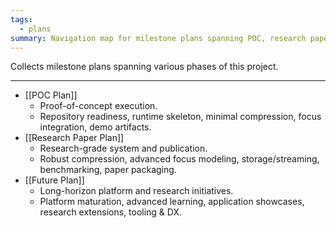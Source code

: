 ```yaml
---
tags:
  - plans
summary: Navigation map for milestone plans spanning POC, research paper, and future platform development.
---
```

Collects milestone plans spanning various phases of this project.

---

- [[POC Plan]]
    - Proof-of-concept execution.
    - Repository readiness, runtime skeleton, minimal compression, focus integration, demo artifacts.
- [[Research Paper Plan]]
    - Research-grade system and publication.
    - Robust compression, advanced focus modeling, storage/streaming, benchmarking, paper packaging.
- [[Future Plan]]
    - Long-horizon platform and research initiatives.
    - Platform maturation, advanced learning, application showcases, research extensions, tooling & DX.
